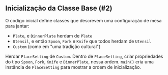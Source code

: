 ## Inicialização da Classe Base (#2)

O código inicial define classes que descrevem uma configuração de mesa para jantar:

- `Plate`, e `DinnerPlate` herdam de `Plate`
- `Utensil`, e então `Spoon`, `Fork` e `Knife` que todos herdam de `Utensil`
- `Custom` (como em "uma tradição cultural")

Herdar `PlaceSetting` de `Custom`. Dentro de `PlaceSetting`, criar propriedades
do tipo `Spoon`, `Fork`, `Knife` e `DinnerPlate`, nessa ordem. `main()`
cria uma instância de `PlaceSetting` para mostrar a ordem de inicialização.